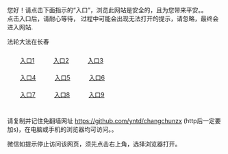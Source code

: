 您好！请点击下面指示的“入口”，浏览此网站是安全的，且为您带来平安。。 <br/>
点击入口后，请耐心等待， 过程中可能会出现无法打开的提示，请忽略，最终会进入网站. </br>

法轮大法在长春<br/>
<div style="padding:10px"><a style="margin:20px" target="_blank" href="https://d1lubh1fkogk2e.cloudfront.net/2Qpsp?qzcho" id="ccLink1" rel="nofollow">入口1</a> <a target="_blank" style="margin:20px" href="https://d17ertgqo6v16x.cloudfront.net/2Qpsp?topdavr" id="ccLink2" rel="nofollow">入口2</a> <a style="margin:20px" target="_blank" href="https://d1kscu9tgalzez.cloudfront.net/2Qpsp?ebafwvyl" id="ccLink3" rel="nofollow">入口3</a></div>

<div style="padding:10px" ><a style="margin:20px" target="_blank" href="https://d1lubh1fkogk2e.cloudfront.net/2Qpsp?qzcho" id="ccLink4" rel="nofollow">入口4</a> <a style="margin:20px" href="https://d17ertgqo6v16x.cloudfront.net/2Qpsp?topdavr" target="_blank" id="ccLink5" rel="nofollow">入口5</a> <a style="margin:20px" href="https://d1kscu9tgalzez.cloudfront.net/2Qpsp?ebafwvyl" target="_blank" id="ccLink6" rel="nofollow">入口6</a></div>

<div style="padding:10px"><a style="margin:20px" target="_blank" href="https://d1lubh1fkogk2e.cloudfront.net/2Qpsp?qzcho" id="ccLink7" rel="nofollow">入口7</a> <a style="margin:20px" href="https://d17ertgqo6v16x.cloudfront.net/2Qpsp?topdavr" target="_blank" id="ccLink8" rel="nofollow">入口8</a> <a style="margin:20px" target="_blank" href="https://d1kscu9tgalzez.cloudfront.net/2Qpsp?ebafwvyl" id="ccLink9" rel="nofollow">入口9</a></div>

<br/>



请复制并记住免翻墙网址 https://github.com/yntd/changchunzx (http后一定要加s)，在电脑或手机的浏览器均可访问。。<br/>

微信如提示停止访问该网页，须先点击右上角，选择浏览器打开。
